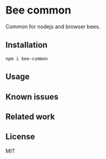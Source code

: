 # Bee common

Common for nodejs and browser bees.

## Installation

```
npm i bee-common
```

## Usage

## Known issues

## Related work

## License

MIT
